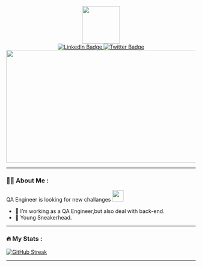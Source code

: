<div id="header" align="center">
  <img src="https://media.giphy.com/media/M9gbBd9nbDrOTu1Mqx/giphy.gif" width="100"/>
</div>
<div id="header" align="center">
  <a href="https://www.linkedin.com/in/shahobiddin-jumaev-335279193/">
    <img src="https://img.shields.io/badge/LinkedIn-blue?style=for-the-badge&logo=linkedin&logoColor=white" alt="LinkedIn Badge"/>
  </a>
  <a href="https://twitter.com/junshinobi">
    <img src="https://img.shields.io/badge/Twitter-blue?style=for-the-badge&logo=twitter&logoColor=white" alt="Twitter Badge"/>
  </a>
</div>


<div align="center">
  <img src="https://media.giphy.com/media/dWesBcTLavkZuG35MI/giphy.gif" width="600" height="300"/>
</div>

---
### :man_technologist: About Me :

QA Engineer is looking for new challanges <img src="https://media.giphy.com/media/l46Cy1rHbQ92uuLXa/giphy.gif" width="30">
- :telescope: I’m working as a QA Engineer,but also deal with back-end.
- :athletic_shoe: Young Sneakerhead.
---
  
### :fire: My Stats :
[![GitHub Streak](http://github-readme-streak-stats.herokuapp.com?user=shaxxxob&theme=dark&background=000000)](https://git.io/streak-stats)

---


